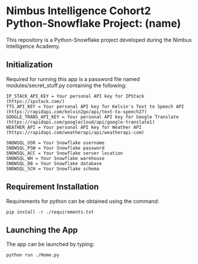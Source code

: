 # Nimbus Intelligence Cohort2 Python-Snowflake Project: (name)

This repository is a Python-Snowflake project developed during the Nimbus Intelligence Academy.

## Initialization

Required for running this app is a password file named modules/secret_stuff.py containing the following:

```
IP_STACK_API_KEY = Your personal API key for IPStack (https://ipstack.com/)
TTS_API_KEY = Your personal API key for Kelvin's Text to Speech API (https://rapidapi.com/kelvin2go/api/text-to-speech27)
GOOGLE_TRANS_API_KEY = Your personal API key for Google Translate (https://rapidapi.com/googlecloud/api/google-translate1)
WEATHER_API = Your personal API key for Weather API (https://rapidapi.com/weatherapi/api/weatherapi-com)

SNOWSQL_USR = Your Snowflake username
SNOWSQL_PSW = Your Snowflake password
SNOWSQL_ACC = Your Snowflake server location
SNOWSQL_WH = Your Snowflake warehouse
SNOWSQL_DB = Your Snowflake database
SNOWSQL_SCH = Your Snowflake schema
```

## Requirement Installation

Requirements for python can be obtained using the command:

```
pip install -r ./requirements.txt
```

## Launching the App

The app can be launched by typing:

```
python run ./Home.py
```